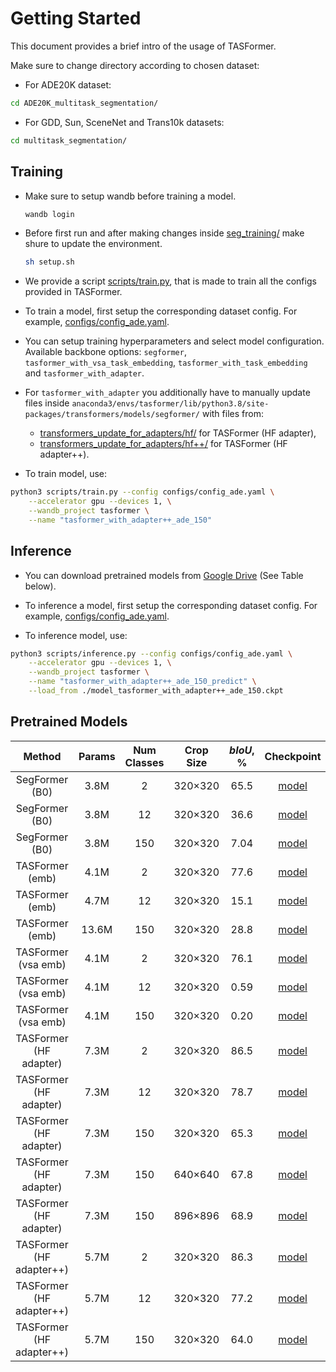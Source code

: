 # Getting Started

This document provides a brief intro of the usage of TASFormer.

Make sure to change directory according to chosen dataset:

- For ADE20K dataset:
```bash
cd ADE20K_multitask_segmentation/
```
- For GDD, Sun, SceneNet and Trans10k datasets: 
```bash
cd multitask_segmentation/
```
## Training

- Make sure to setup wandb before training a model.

  ```bash
  wandb login
  ```
- Before first run and after making changes inside [seg_training/](ADE20K_multitask_segmentation/seg_training/) make shure to update the environment.

  ```bash
  sh setup.sh
  ```

- We provide a script [scripts/train.py](ADE20K_multitask_segmentation/scripts/train.py), that is made to train all the configs provided in TASFormer.

- To train a model, first setup the corresponding dataset config. For example, [configs/config_ade.yaml](ADE20K_multitask_segmentation/configs/config_ade.yaml).

- You can setup training hyperparameters and select model configuration. Available backbone options: `segformer`, `tasformer_with_vsa_task_embedding`, `tasformer_with_task_embedding` and `tasformer_with_adapter`.

- For `tasformer_with_adapter` you additionally have to manually update files inside `anaconda3/envs/tasformer/lib/python3.8/site-packages/transformers/models/segformer/` with files from:
  - [transformers_update_for_adapters/hf/](transformers_update_for_adapters/hf/) for TASFormer (HF adapter),
  - [transformers_update_for_adapters/hf++/](transformers_update_for_adapters/hf%2B%2B/) for TASFormer (HF adapter++).

- To train model, use:

```bash
python3 scripts/train.py --config configs/config_ade.yaml \
    --accelerator gpu --devices 1, \
    --wandb_project tasformer \
    --name "tasformer_with_adapter++_ade_150"
```

## Inference

- You can download pretrained models from [Google Drive](https://drive.google.com/drive/folders/1at7LJZdFHpxQukhDvpf7xfctBCiFCOxg?usp=sharing) (See Table below).

- To inference a model, first setup the corresponding dataset config. For example, [configs/config_ade.yaml](ADE20K_multitask_segmentation/configs/config_ade.yaml).

- To inference model, use:

```bash
python3 scripts/inference.py --config configs/config_ade.yaml \
    --accelerator gpu --devices 1, \
    --wandb_project tasformer \
    --name "tasformer_with_adapter++_ade_150_predict" \
    --load_from ./model_tasformer_with_adapter++_ade_150.ckpt 
```

## Pretrained Models 
| Method | Params | Num Classes | Crop Size | $bIoU$, % | Checkpoint |
|   :---:| :---:   |  :---: |    :---:   |    :---:   |    :---:   |
| SegFormer (B0) | 3.8M | 2 | 320&times;320 | 65.5 | [model](https://drive.google.com/file/d/1He4BffxQ95-aGqG_mf-V7e7kOtzkpG9m/view?usp=share_link) |
| SegFormer (B0) | 3.8M | 12 | 320&times;320 | 36.6 | [model](https://drive.google.com/file/d/1l7AFDGU6CMUYpbj-lfPvuQsHsvRO43Da/view?usp=share_link) |
| SegFormer (B0) | 3.8M | 150 | 320&times;320 | 7.04 | [model](https://drive.google.com/file/d/152QlhIACRD1QJ6AwHtpnsiPTzN8RhNAe/view?usp=share_link) |
| TASFormer (emb) | 4.1M | 2 | 320&times;320 | 77.6 | [model](https://drive.google.com/file/d/1Z3HgILxH2Et0iKDwwTHfw5zMhInQlr0n/view?usp=share_link) |
| TASFormer (emb) | 4.7M | 12 | 320&times;320 | 15.1 | [model](https://drive.google.com/file/d/1OmgqJHjPIwp7T0MukHwZdEh8oyAJf77t/view?usp=share_link) |
| TASFormer (emb) | 13.6M | 150 | 320&times;320 | 28.8 | [model](https://drive.google.com/file/d/1NXYU2eGip7R3yhVVk3XZ7u2_qjLhZcu8/view?usp=share_link) |
| TASFormer (vsa emb) | 4.1M | 2 | 320&times;320 | 76.1 | [model](https://drive.google.com/file/d/1Rdl3-ANu7C7hW65MJP8QjY5mtIHOuwyS/view?usp=share_link) |
| TASFormer (vsa emb) | 4.1M | 12 | 320&times;320 | 0.59 | [model](https://drive.google.com/file/d/1DtdpiQrntwPqrxl48K7h_UP8Zwm2SMEQ/view?usp=share_link) |
| TASFormer (vsa emb) | 4.1M | 150 | 320&times;320 | 0.20 | [model](https://drive.google.com/file/d/1RwF88JoSNGKpO2c1qcvBJqw1CmN74uAR/view?usp=share_link) |
| TASFormer (HF adapter) | 7.3M | 2 | 320&times;320 | 86.5 | [model](https://drive.google.com/file/d/1K2LjAMoxjr9Kc83kF_9aUwR_vUjPLMCB/view?usp=share_link) |
| TASFormer (HF adapter) | 7.3M | 12 | 320&times;320 | 78.7 | [model](https://drive.google.com/file/d/1ALZdDXM9Mq3BWHNZmEL8aH0DsSN8QE8I/view?usp=share_link) |
| TASFormer (HF adapter) | 7.3M | 150 | 320&times;320 | 65.3 | [model](https://drive.google.com/file/d/1E8D-ahBjvp-sPonyNCPwvTWeg8iezdN5/view?usp=share_link) |
| TASFormer (HF adapter) | 7.3M |150 | 640&times;640 | 67.8 | [model](https://drive.google.com/file/d/1r8Ea7poabAPVhMJ10Is83X_yx0iNtQqv/view?usp=share_link) |
| TASFormer (HF adapter) | 7.3M | 150 | 896&times;896 | 68.9 | [model](https://drive.google.com/file/d/1gpvXgGPYZ9aPSNtRy6j34bGmfApmh3Lt/view?usp=share_link) |
| TASFormer (HF adapter++) | 5.7M | 2 | 320&times;320 | 86.3 | [model](https://drive.google.com/file/d/1Ld9Cwbc4E3yR1iTzR41LEASWK9G0qF0J/view?usp=share_link) |
| TASFormer (HF adapter++) | 5.7M | 12 | 320&times;320 | 77.2 | [model](https://drive.google.com/file/d/10RoS8hAhcjPaH5zPYoqNhLn2X_mFQIQ3/view?usp=share_link) |
| TASFormer (HF adapter++) | 5.7M | 150 | 320&times;320 | 64.0 | [model](https://drive.google.com/file/d/1zk0g2curcEJ4qwbtVYq6hpsPguLHz9Ip/view?usp=share_link) |